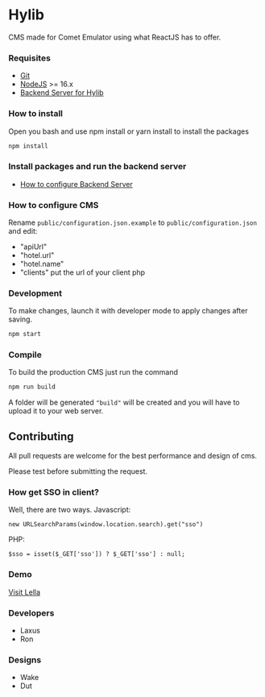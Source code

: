 # Hylib

CMS made for Comet Emulator using what ReactJS has to offer.

### Requisites
- [Git](https://git-scm.com/)
- [NodeJS](https://nodejs.org/) >= 16.x
- [Backend Server for Hylib](https://github.com/TheLaxus/HylibServer)

### How to install

Open you bash and use npm install or yarn install to install the packages

```bash
npm install
```

### Install packages and run the backend server
- [How to configure Backend Server](https://github.com/TheLaxus/HylibServer)


### How to configure CMS

Rename `public/configuration.json.example` to `public/configuration.json` and edit:
- "apiUrl"
- "hotel.url"
- "hotel.name"
- "clients" put the url of your client php

### Development
To make changes, launch it with developer mode to apply changes after saving.
```bash
npm start
```

### Compile
To build the production CMS just run the command
```bash
npm run build
```
A folder will be generated `"build"` will be created and you will have to upload it to your web server.

###
## Contributing

All pull requests are welcome for the best performance and design of cms.

Please test before submitting the request.

### How get SSO in client?
Well, there are two ways.
Javascript:
```
new URLSearchParams(window.location.search).get("sso")
```
PHP:
```
$sso = isset($_GET['sso']) ? $_GET['sso'] : null;
```

### Demo
[Visit Lella](https://lella.com.br)

### Developers
- Laxus
- Ron
### Designs
- Wake
- Dut
